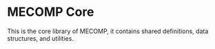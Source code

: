 # MECOMP Core

This is the core library of MECOMP, it contains shared definitions, data structures, and utilities.
